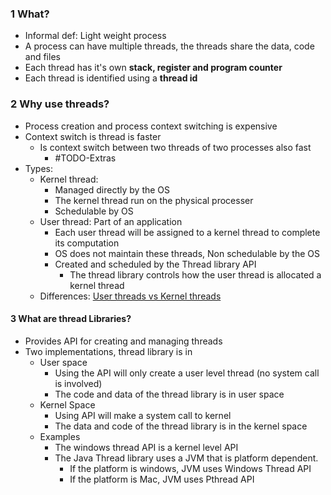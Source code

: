 

### 1 What?
- Informal def: Light weight process
- A process can have multiple threads, the threads share the data, code and files
- Each thread has it's own **stack, register and program counter**
- Each thread is identified using a **thread id**

### 2 Why use threads?
- Process creation and process context switching is expensive
- Context switch is thread is faster
	- Is context switch between two threads of two processes also fast
		- #TODO-Extras 
- Types: 
	- Kernel thread: 
		- Managed directly by the OS
		- The kernel thread run on the physical processer
		- Schedulable by OS
	- User thread: Part of an application
		- Each user thread will be assigned to a kernel thread to complete its computation
		- OS does not maintain these threads, Non schedulable by the OS
		- Created and scheduled by the Thread library API
			- The thread library controls how the user thread is allocated a kernel thread
	- Differences: [User threads vs Kernel threads](https://www.ibm.com/docs/kk/aix/7.2?topic=processes-kernel-threads-user-threads)

#### 3 What are thread Libraries?
- Provides API for creating and managing threads
- Two implementations, thread library is in
	- User space
		- Using the API will only create a user level thread (no system call is involved)
		- The code and data of the thread library is in user space
	- Kernel Space
		- Using API will make a system call to kernel
		- The data and code of the thread library is in the kernel space
	- Examples
		- The windows thread API is a kernel level API
		- The Java Thread library uses a JVM that is platform dependent.
			- If the platform is windows, JVM uses Windows Thread API
			- If the platform is Mac, JVM uses Pthread API